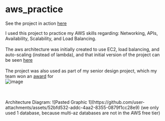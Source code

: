 # aws_practice
See the project in action [here](https://www.linkedin.com/posts/william-griner_heres-a-deeper-explanation-the-cloud-architecture-activity-7330838046499635201-H9ln?utm_source=share&utm_medium=member_desktop&rcm=ACoAAEbB8FUBcV2OpSDRUf_6UPde4yrsl9VRh2M)

I used this project to practice my AWS skills regarding: Networking, APIs, Availability, Scalability, and Load Balancing.
<br>
<br>
The aws architecture was initially created to use EC2, load balancing, and auto-scaling (instead of lambda), and that initial version of the project can be seen [here](https://github.com/willyg23/aws_practice/tree/0b378fe346bea511106ac5d708a35b9d16e65bdc)
<br>
<br>
The project was also used as part of my senior design project, which my team won an [award](https://www.linkedin.com/posts/william-griner_happy-to-announce-that-my-senior-design-group-activity-7330832392368074754-os8e?utm_source=share&utm_medium=member_desktop&rcm=ACoAAEbB8FUBcV2OpSDRUf_6UPde4yrsl9VRh2M) for
<br>
![image](https://github.com/user-attachments/assets/10f083dc-b55c-4c69-8225-b413e869c5b7)

<br>
<br>
Architecture Diagram:
![Pasted Graphic 1](https://github.com/user-attachments/assets/52bfd532-addc-4aa2-8355-0879f1cc28e9)
(we only used 1 database, because multi-az databases are not in the AWS free tier)
